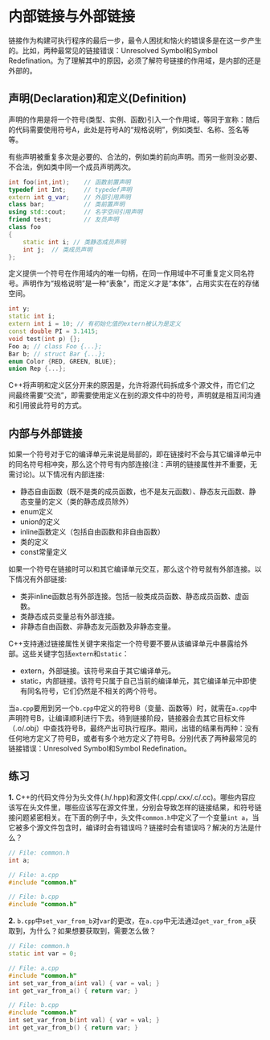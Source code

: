 # 内部链接与外部链接

链接作为构建可执行程序的最后一步，最令人困扰和恼火的错误多是在这一步产生的。比如，两种最常见的链接错误：Unresolved Symbol和Symbol Redefination。为了理解其中的原因，必须了解符号链接的作用域，是内部的还是外部的。

## 声明(Declaration)和定义(Definition)

声明的作用是将一个符号(类型、实例、函数)引入一个作用域，等同于宣称：随后的代码需要使用符号A，此处是符号A的“规格说明”，例如类型、名称、签名等等。

有些声明被重复多次是必要的、合法的，例如类的前向声明。而另一些则没必要、不合法，例如类中同一个成员声明两次。

```cpp
int foo(int,int);    // 函数前置声明
typedef int Int;     // typedef声明
extern int g_var;    // 外部引用声明
class bar;           // 类前置声明
using std::cout;     // 名字空间引用声明
friend test;         // 友员声明
class foo
{
    static int i; // 类静态成员声明
    int j;  // 类成员声明
};
```

定义提供一个符号在作用域内的唯一句柄，在同一作用域中不可重复定义同名符号。声明作为“规格说明”是一种“表象”，而定义才是“本体”，占用实实在在的存储空间。

```cpp
int y;
static int i;
extern int i = 10; // 有初始化值的extern被认为是定义
const double PI = 3.1415;
void test(int p) {};
Foo a; // class Foo {...};
Bar b; // struct Bar {...};
enum Color {RED, GREEN, BLUE};
union Rep {...};
```

C++将声明和定义区分开来的原因是，允许将源代码拆成多个源文件，而它们之间最终需要“交流”，即需要使用定义在别的源文件中的符号，声明就是相互间沟通和引用彼此符号的方式。

## 内部与外部链接

如果一个符号对于它的编译单元来说是局部的，即在链接时不会与其它编译单元中的同名符号相冲突，那么这个符号有内部连接(注：声明的链接属性并不重要，无需讨论)。以下情况有内部连接:

* 静态自由函数（既不是类的成员函数，也不是友元函数）、静态友元函数、静态变量的定义（类的静态成员除外）
* enum定义
* union的定义
* inline函数定义（包括自由函数和非自由函数）
* 类的定义
* const常量定义

如果一个符号在链接时可以和其它编译单元交互，那么这个符号就有外部连接。以下情况有外部链接:

* 类非inline函数总有外部连接。包括一般类成员函数、静态成员函数、虚函数。
* 类静态成员变量总有外部连接。
* 非静态自由函数、非静态友元函数及非静态变量。

C++支持通过链接属性关键字来指定一个符号要不要从该编译单元中暴露给外部。这些关键字包括`extern`和`static`：

* extern，外部链接。该符号来自于其它编译单元。
* static，内部链接。该符号只属于自己当前的编译单元，其它编译单元中即使有同名符号，它们仍然是不相关的两个符号。

当`a.cpp`要用到另一个`b.cpp`中定义的符号B（变量、函数等）时，就需在`a.cpp`中声明符号B，让编译顺利进行下去。待到链接阶段，链接器会去其它目标文件（.o/.obj）中查找符号B，最终产出可执行程序。期间，出错的结果有两种：没有任何地方定义了符号B，或者有多个地方定义了符号B。分别代表了两种最常见的链接错误：Unresolved Symbol和Symbol Redefination。

## 练习

**1.** C++的代码文件分为头文件(.h/.hpp)和源文件(.cpp/.cxx/.c/.cc)。哪些内容应该写在头文件里，哪些应该写在源文件里，分别会导致怎样的链接结果，和符号链接问题紧密相关。在下面的例子中，头文件`common.h`中定义了一个变量`int a`，当它被多个源文件包含时，编译时会有错误吗？链接时会有错误吗？解决的方法是什么？

```cpp
// File: common.h
int a;

// File: a.cpp
#include "common.h"

// File: b.cpp
#include "common.h"
```

**2.** `b.cpp`中`set_var_from_b`对`var`的更改，在`a.cpp`中无法通过`get_var_from_a`获取到，为什么？如果想要获取到，需要怎么做？

```cpp
// File: common.h
static int var = 0;

// File: a.cpp
#include "common.h"
int set_var_from_a(int val) { var = val; }
int get_var_from_a() { return var; }

// File: b.cpp
#include "common.h"
int set_var_from_b(int val) { var = val; }
int get_var_from_b() { return var; }
```
